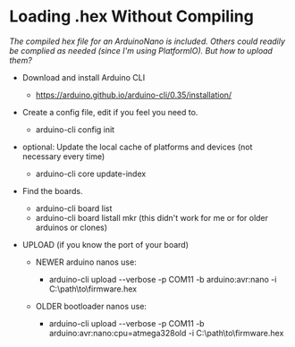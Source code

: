 # Loading .hex Without Compiling
*The compiled hex file for an ArduinoNano is included.  Others could readily be complied as needed (since I'm using PlatformIO).  But how to upload them?*
* Download and install Arduino CLI
    * https://arduino.github.io/arduino-cli/0.35/installation/
* Create a config file, <optional> edit if you feel you need to.
    * arduino-cli config init
*  optional: Update the local cache of platforms and devices (not necessary every time)
    *  arduino-cli core update-index
* Find the boards.
    *	arduino-cli board list
    *   arduino-cli board listall mkr  (this didn't work for me or for older arduinos or clones)

* UPLOAD (if you know the port of your board)
    * NEWER arduino nanos use:
        * arduino-cli upload --verbose -p COM11 -b arduino:avr:nano -i C:\path\to\firmware.hex

    * OLDER bootloader nanos use:
        * arduino-cli upload --verbose -p COM11 -b arduino:avr:nano:cpu=atmega328old -i C:\path\to\firmware.hex
		
		
		
		